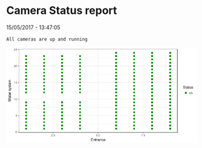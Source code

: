 Camera Status report
================
15/05/2017 - 13:47:05

    All cameras are up and running

![](camreport_files/figure-markdown_github/unnamed-chunk-2-1.png)
